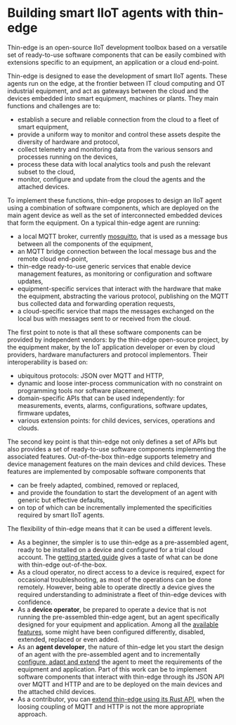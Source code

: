 # Building smart IIoT agents with thin-edge

Thin-edge is an open-source IIoT development toolbox based on a versatile set of ready-to-use software components
that can be easily combined with extensions specific to an equipment, an application or a cloud end-point.

Thin-edge is designed to ease the development of smart IIoT agents.
These agents run on the edge, at the frontier between IT cloud computing and OT industrial equipment,
and act as gateways between the cloud and the devices embedded into smart equipment, machines or plants.
They main functions and challenges are to:
- establish a secure and reliable connection from the cloud to a fleet of smart equipment,
- provide a uniform way to monitor and control these assets despite the diversity of hardware and protocol,
- collect telemetry and monitoring data from the various sensors and processes running on the devices,
- process these data with local analytics tools and push the relevant subset to the cloud,
- monitor, configure and update from the cloud the agents and the attached devices.

To implement these functions, thin-edge proposes to design an IIoT agent using a combination of software components,
which are deployed on the main agent device as well as the set of interconnected embedded devices that form the equipment.
On a typical thin-edge agent are running:
- a local MQTT broker, currently [mosquitto](https://mosquitto.org/),
  that is used as a message bus between all the components of the equipment,
- an MQTT bridge connection between the local message bus and the remote cloud end-point,
- thin-edge ready-to-use generic services that enable device management features, as monitoring or configuration and software updates,
- equipment-specific services that interact with the hardware that make the equipment,
  abstracting the various protocol, publishing on the MQTT bus collected data and forwarding operation requests,
- a cloud-specific service that maps the messages exchanged on the local bus with messages sent to or received from the cloud.

The first point to note is that all these software components can be provided by independent vendors:
by the thin-edge open-source project, by the equipment maker, by the IoT application developer
or even by cloud providers, hardware manufacturers and protocol implementors. 
Their interoperability is based on:
- ubiquitous protocols: JSON over MQTT and HTTP,
- dynamic and loose inter-process communication with no constraint on programming tools nor software placement,
- domain-specific APIs that can be used independently:
  for measurements, events, alarms, configurations, software updates, firmware updates,   
- various extension points: for child devices, services, operations and clouds.

The second key point is that thin-edge not only defines a set of APIs
but also provides a set of ready-to-use software components implementing the associated features.
Out-of-the-box thin-edge supports telemetry and device management features on the main devices and child devices.
These features are implemented by composable software components that
- can be freely adapted, combined, removed or replaced,
- and provide the foundation to start the development of an agent with generic but effective defaults,
- on top of which can be incrementally implemented the specificities required by smart IIoT agents.

The flexibility of thin-edge means that it can be used a different levels.
- As a beginner, the simpler is to use thin-edge as a pre-assembled agent,
  ready to be installed on a device and configured for a trial cloud account.
  The [getting started guide](../start/index.md) gives a taste of what can be done with thin-edge out-of-the-box.
- As a cloud operator, no direct access to a device is required, expect for occasional troubleshooting,
  as most of the operations can be done remotely.
  However, being able to operate directly a device gives the required understanding
  to administrate a fleet of thin-edge devices with confidence.
- As a __device operator__, be prepared to operate a device that is not running the pre-assembled thin-edge agent,
  but an agent specifically designed for your equipment and application.
  Among all the [available features](../operate/index.md),
  some might have been configured differently, disabled, extended, replaced or even added.
- As an __agent developer__, the nature of thin-edge let you
  start the design of an agent with the pre-assembled agent
  and to incrementally [configure, adapt and extend](../extend/index.md) the agent
  to meet the requirements of the equipment and application.
  Part of this work can be to implement software components
  that interact with thin-edge through its JSON API over MQTT and HTTP
  and are to be deployed on the main devices and the attached child devices.
- As a contributor, you can [extend thin-edge using its Rust API](../contribute/index.md),
  when the loosing coupling of MQTT and HTTP is not the more appropriate approach.